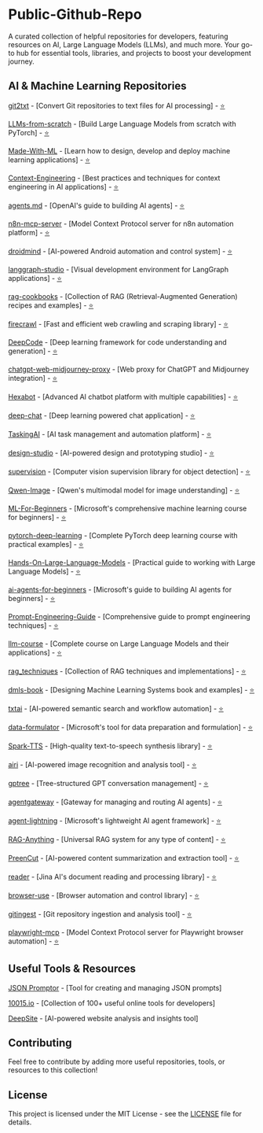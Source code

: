# Public-Github-Repo
A curated collection of helpful repositories for developers, featuring resources on AI, Large Language Models (LLMs), and much more. Your go-to hub for essential tools, libraries, and projects to boost your development journey.

## AI & Machine Learning Repositories

[git2txt](https://github.com/addyosmani/git2txt) - [Convert Git repositories to text files for AI processing] - [⭐](https://github.com/addyosmani/git2txt/stargazers)

[LLMs-from-scratch](https://github.com/rasbt/LLMs-from-scratch) - [Build Large Language Models from scratch with PyTorch] - [⭐](https://github.com/rasbt/LLMs-from-scratch/stargazers)

[Made-With-ML](https://github.com/GokuMohandas/Made-With-ML) - [Learn how to design, develop and deploy machine learning applications] - [⭐](https://github.com/GokuMohandas/Made-With-ML/stargazers)

[Context-Engineering](https://github.com/davidkimai/Context-Engineering) - [Best practices and techniques for context engineering in AI applications] - [⭐](https://github.com/davidkimai/Context-Engineering/stargazers)

[agents.md](https://github.com/openai/agents.md) - [OpenAI's guide to building AI agents] - [⭐](https://github.com/openai/agents.md/stargazers)

[n8n-mcp-server](https://github.com/leonardsellem/n8n-mcp-server) - [Model Context Protocol server for n8n automation platform] - [⭐](https://github.com/leonardsellem/n8n-mcp-server/stargazers)

[droidmind](https://github.com/hyperb1iss/droidmind) - [AI-powered Android automation and control system] - [⭐](https://github.com/hyperb1iss/droidmind/stargazers)

[langgraph-studio](https://github.com/langchain-ai/langgraph-studio) - [Visual development environment for LangGraph applications] - [⭐](https://github.com/langchain-ai/langgraph-studio/stargazers)

[rag-cookbooks](https://github.com/athina-ai/rag-cookbooks) - [Collection of RAG (Retrieval-Augmented Generation) recipes and examples] - [⭐](https://github.com/athina-ai/rag-cookbooks/stargazers)

[firecrawl](https://github.com/firecrawl/firecrawl) - [Fast and efficient web crawling and scraping library] - [⭐](https://github.com/firecrawl/firecrawl/stargazers)

[DeepCode](https://github.com/HKUDS/DeepCode) - [Deep learning framework for code understanding and generation] - [⭐](https://github.com/HKUDS/DeepCode/stargazers)

[chatgpt-web-midjourney-proxy](https://github.com/Dooy/chatgpt-web-midjourney-proxy) - [Web proxy for ChatGPT and Midjourney integration] - [⭐](https://github.com/Dooy/chatgpt-web-midjourney-proxy/stargazers)

[Hexabot](https://github.com/Hexastack/Hexabot) - [Advanced AI chatbot platform with multiple capabilities] - [⭐](https://github.com/Hexastack/Hexabot/stargazers)

[deep-chat](https://github.com/OvidijusParsiunas/deep-chat) - [Deep learning powered chat application] - [⭐](https://github.com/OvidijusParsiunas/deep-chat/stargazers)

[TaskingAI](https://github.com/TaskingAI/TaskingAI) - [AI task management and automation platform] - [⭐](https://github.com/TaskingAI/TaskingAI/stargazers)

[design-studio](https://github.com/Tiledesk/design-studio) - [AI-powered design and prototyping studio] - [⭐](https://github.com/Tiledesk/design-studio/stargazers)

[supervision](https://github.com/roboflow/supervision) - [Computer vision supervision library for object detection] - [⭐](https://github.com/roboflow/supervision/stargazers)

[Qwen-Image](https://github.com/QwenLM/Qwen-Image) - [Qwen's multimodal model for image understanding] - [⭐](https://github.com/QwenLM/Qwen-Image/stargazers)

[ML-For-Beginners](https://github.com/microsoft/ML-For-Beginners) - [Microsoft's comprehensive machine learning course for beginners] - [⭐](https://github.com/microsoft/ML-For-Beginners/stargazers)

[pytorch-deep-learning](https://github.com/mrdbourke/pytorch-deep-learning) - [Complete PyTorch deep learning course with practical examples] - [⭐](https://github.com/mrdbourke/pytorch-deep-learning/stargazers)

[Hands-On-Large-Language-Models](https://github.com/HandsOnLLM/Hands-On-Large-Language-Models) - [Practical guide to working with Large Language Models] - [⭐](https://github.com/HandsOnLLM/Hands-On-Large-Language-Models/stargazers)

[ai-agents-for-beginners](https://github.com/microsoft/ai-agents-for-beginners) - [Microsoft's guide to building AI agents for beginners] - [⭐](https://github.com/microsoft/ai-agents-for-beginners/stargazers)

[Prompt-Engineering-Guide](https://github.com/dair-ai/Prompt-Engineering-Guide) - [Comprehensive guide to prompt engineering techniques] - [⭐](https://github.com/dair-ai/Prompt-Engineering-Guide/stargazers)

[llm-course](https://github.com/mlabonne/llm-course) - [Complete course on Large Language Models and their applications] - [⭐](https://github.com/mlabonne/llm-course/stargazers)

[rag_techniques](https://github.com/NirDiamant/rag_techniques) - [Collection of RAG techniques and implementations] - [⭐](https://github.com/NirDiamant/rag_techniques/stargazers)

[dmls-book](https://github.com/chiphuyen/dmls-book) - [Designing Machine Learning Systems book and examples] - [⭐](https://github.com/chiphuyen/dmls-book/stargazers)

[txtai](https://github.com/neuml/txtai) - [AI-powered semantic search and workflow automation] - [⭐](https://github.com/neuml/txtai/stargazers)

[data-formulator](https://github.com/microsoft/data-formulator) - [Microsoft's tool for data preparation and formulation] - [⭐](https://github.com/microsoft/data-formulator/stargazers)

[Spark-TTS](https://github.com/SparkAudio/Spark-TTS) - [High-quality text-to-speech synthesis library] - [⭐](https://github.com/SparkAudio/Spark-TTS/stargazers)

[airi](https://github.com/moeru-ai/airi) - [AI-powered image recognition and analysis tool] - [⭐](https://github.com/moeru-ai/airi/stargazers)

[gptree](https://github.com/travisvn/gptree) - [Tree-structured GPT conversation management] - [⭐](https://github.com/travisvn/gptree/stargazers)

[agentgateway](https://github.com/agentgateway/agentgateway) - [Gateway for managing and routing AI agents] - [⭐](https://github.com/agentgateway/agentgateway/stargazers)

[agent-lightning](https://github.com/microsoft/agent-lightning) - [Microsoft's lightweight AI agent framework] - [⭐](https://github.com/microsoft/agent-lightning/stargazers)

[RAG-Anything](https://github.com/HKUDS/RAG-Anything) - [Universal RAG system for any type of content] - [⭐](https://github.com/HKUDS/RAG-Anything/stargazers)

[PreenCut](https://github.com/roothch/PreenCut) - [AI-powered content summarization and extraction tool] - [⭐](https://github.com/roothch/PreenCut/stargazers)

[reader](https://github.com/jina-ai/reader) - [Jina AI's document reading and processing library] - [⭐](https://github.com/jina-ai/reader/stargazers)

[browser-use](https://github.com/browser-use/browser-use) - [Browser automation and control library] - [⭐](https://github.com/browser-use/browser-use/stargazers)

[gitingest](https://github.com/coderamp-labs/gitingest) - [Git repository ingestion and analysis tool] - [⭐](https://github.com/coderamp-labs/gitingest/stargazers)

[playwright-mcp](https://github.com/microsoft/playwright-mcp) - [Model Context Protocol server for Playwright browser automation] - [⭐](https://github.com/microsoft/playwright-mcp/stargazers)

## Useful Tools & Resources

[JSON Promptor](https://jsonpromptor.pages.dev/) - [Tool for creating and managing JSON prompts]

[10015.io](https://10015.io/) - [Collection of 100+ useful online tools for developers]

[DeepSite](https://huggingface.co/spaces/enzostvs/deepsite) - [AI-powered website analysis and insights tool]

## Contributing

Feel free to contribute by adding more useful repositories, tools, or resources to this collection!

## License

This project is licensed under the MIT License - see the [LICENSE](LICENSE) file for details.
